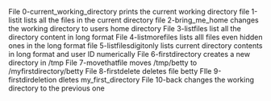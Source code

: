  File 0-current_working_directory prints the current working directory
file 1-listit lists all the files in the current directory
file 2-bring_me_home changes the working directory to users home directory
File 3-listfiles list all the directory content in long format
File 4-listmorefiles lists alll files even hidden ones in the long format
file 5-listfilesdigitonly lists current directory contents in long format and user ID numerically
File 6-firstdirectory creates a new directory in /tmp
File 7-movethatfile moves /tmp/betty to /myfirstdirectory/betty
File 8-firstdelete deletes file betty
FIle 9-firstdirdeletion dletes my_first_directory
File 10-back changes the working directory to the previous one
